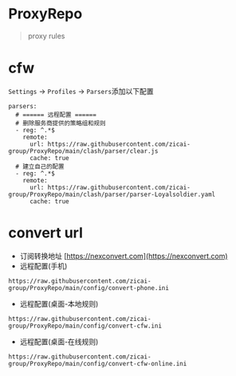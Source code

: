 # ProxyRepo

> proxy rules

# cfw

`Settings` -> `Profiles` -> `Parsers`添加以下配置

```
parsers:
  # ====== 远程配置 ======
  # 删除服务商提供的策略组和规则
  - reg: ^.*$
    remote:
      url: https://raw.githubusercontent.com/zicai-group/ProxyRepo/main/clash/parser/clear.js
      cache: true
  # 建立自己的配置
  - reg: ^.*$
    remote:
      url: https://raw.githubusercontent.com/zicai-group/ProxyRepo/main/clash/parser/parser-Loyalsoldier.yaml
      cache: true
```

# convert url

* 订阅转换地址    [https://nexconvert.com](https://nexconvert.com)
* 远程配置(手机)

```
https://raw.githubusercontent.com/zicai-group/ProxyRepo/main/config/convert-phone.ini
```

* 远程配置(桌面-本地规则)

```
https://raw.githubusercontent.com/zicai-group/ProxyRepo/main/config/convert-cfw.ini
```

* 远程配置(桌面-在线规则)

```
https://raw.githubusercontent.com/zicai-group/ProxyRepo/main/config/convert-cfw-online.ini
```

